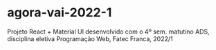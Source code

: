 # agora-vai-2022-1
Projeto React + Material UI desenvolvido com o 4º sem. matutino ADS, disciplina eletiva Programação Web, Fatec Franca, 2022/1
